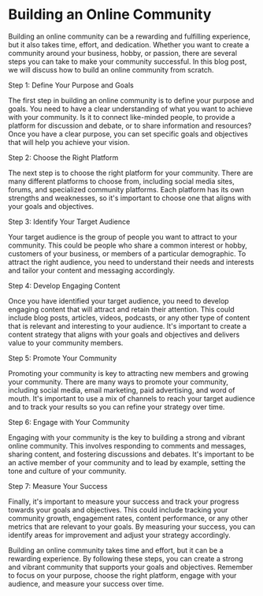 # Building an Online Community

Building an online community can be a rewarding and fulfilling experience, but it also takes time, effort, and dedication. Whether you want to create a community around your business, hobby, or passion, there are several steps you can take to make your community successful. In this blog post, we will discuss how to build an online community from scratch.

Step 1: Define Your Purpose and Goals

The first step in building an online community is to define your purpose and goals. You need to have a clear understanding of what you want to achieve with your community. Is it to connect like-minded people, to provide a platform for discussion and debate, or to share information and resources? Once you have a clear purpose, you can set specific goals and objectives that will help you achieve your vision.

Step 2: Choose the Right Platform

The next step is to choose the right platform for your community. There are many different platforms to choose from, including social media sites, forums, and specialized community platforms. Each platform has its own strengths and weaknesses, so it's important to choose one that aligns with your goals and objectives.

Step 3: Identify Your Target Audience

Your target audience is the group of people you want to attract to your community. This could be people who share a common interest or hobby, customers of your business, or members of a particular demographic. To attract the right audience, you need to understand their needs and interests and tailor your content and messaging accordingly.

Step 4: Develop Engaging Content

Once you have identified your target audience, you need to develop engaging content that will attract and retain their attention. This could include blog posts, articles, videos, podcasts, or any other type of content that is relevant and interesting to your audience. It's important to create a content strategy that aligns with your goals and objectives and delivers value to your community members.

Step 5: Promote Your Community

Promoting your community is key to attracting new members and growing your community. There are many ways to promote your community, including social media, email marketing, paid advertising, and word of mouth. It's important to use a mix of channels to reach your target audience and to track your results so you can refine your strategy over time.

Step 6: Engage with Your Community

Engaging with your community is the key to building a strong and vibrant online community. This involves responding to comments and messages, sharing content, and fostering discussions and debates. It's important to be an active member of your community and to lead by example, setting the tone and culture of your community.

Step 7: Measure Your Success

Finally, it's important to measure your success and track your progress towards your goals and objectives. This could include tracking your community growth, engagement rates, content performance, or any other metrics that are relevant to your goals. By measuring your success, you can identify areas for improvement and adjust your strategy accordingly.

Building an online community takes time and effort, but it can be a rewarding experience. By following these steps, you can create a strong and vibrant community that supports your goals and objectives. Remember to focus on your purpose, choose the right platform, engage with your audience, and measure your success over time.
